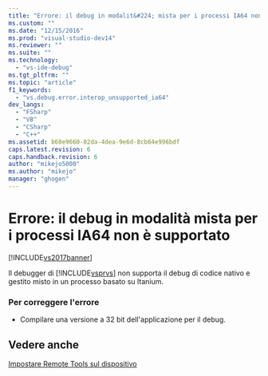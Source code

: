 ```yaml
---
title: "Errore: il debug in modalit&#224; mista per i processi IA64 non &#232; supportato | Microsoft Docs"
ms.custom: ""
ms.date: "12/15/2016"
ms.prod: "visual-studio-dev14"
ms.reviewer: ""
ms.suite: ""
ms.technology: 
  - "vs-ide-debug"
ms.tgt_pltfrm: ""
ms.topic: "article"
f1_keywords: 
  - "vs.debug.error.interop_unsupported_ia64"
dev_langs: 
  - "FSharp"
  - "VB"
  - "CSharp"
  - "C++"
ms.assetid: b60e9660-02da-4dea-9e6d-8cb64e996bdf
caps.latest.revision: 6
caps.handback.revision: 6
author: "mikejo5000"
ms.author: "mikejo"
manager: "ghogen"
---
```

# Errore: il debug in modalit&#224; mista per i processi IA64 non &#232; supportato
[!INCLUDE[vs2017banner](../code-quality/includes/vs2017banner.md)]

Il debugger di [!INCLUDE[vsprvs](../code-quality/includes/vsprvs_md.md)] non supporta il debug di codice nativo e gestito misto in un processo basato su Itanium.  
  
### Per correggere l'errore  
  
-   Compilare una versione a 32 bit dell'applicazione per il debug.  
  
## Vedere anche  
 [Impostare Remote Tools sul dispositivo](../Topic/Set%20Up%20the%20Remote%20Tools%20on%20the%20Device.md)